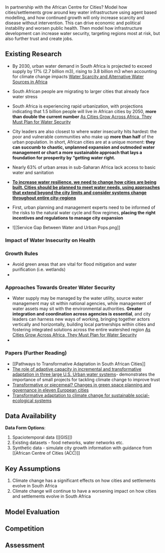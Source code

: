 In partnership with the African Centre for Cities? Model how cities/settlements grow around key water infrastructure using agent based modelling, and how continued growth will only increase scarcity and disease without intervention. This can drive economic and political instability and worsen public health. Then model how infrastructure development can increase water security, targeting regions most at risk, but also further trust and create jobs.
## Existing Research

- By 2030, urban water demand in South Africa is projected to exceed supply by 17% (2.7 billion m3), rising to 3.8 billion m3 when accounting for climate change impacts [Water Scarcity and Alternative Water Sources in Africa](https://www.tandfonline.com/doi/full/10.1080/1573062X.2022.2026984)
- South African people are migrating to larger cities that already face water stress

- South Africa is experiencing rapid urbanization, with projections indicating that 1.5 billion people will live in African cities by 2050, **more than double the current number** [As Cities Grow Across Africa, They Must Plan for Water Security](https://www.wri.org/insights/cities-grow-across-africa-they-must-plan-water-security)
- City leaders are also closest to where water insecurity hits hardest: the poor and vulnerable communities who make up **more than half** of the urban population. In short, African cities are at a unique moment: **they can succumb to chaotic, unplanned expansion and outmoded water management or chart a more sustainable approach that lays a foundation for prosperity by “getting water right.**
- Nearly 63% of urban areas in sub-Saharan Africa lack access to basic water and sanitation
- <b><u>To increase water resilience, we need to change how cities are being built. Cities should be planned to meet water needs, using approaches that extend beyond the city limits and consider systems change throughout entire city-regions</u></b>
- First, urban planning and management experts need to be informed of the risks to the natural water cycle and flow regimes, **placing the right incentives and regulations to manage city expansion**
- ![[Service Gap Between Water and Urban Pops.png]]
### Impact of Water Insecurity on Health

### Growth Rules

- Avoid green areas that are vital for flood mitigation and water purification (i.e. wetlands)
- 

### Approaches Towards Greater Water Security

- Water supply may be managed by the water utility, source water management may sit within national agencies, while management of water assets may sit with the environmental authorities. **Greater integration and coordination across agencies is essential**, and city leaders can harness new ways of working, bringing together actors vertically and horizontally, building local partnerships within cities and fostering integrated solutions across the entire watershed region [As Cities Grow Across Africa, They Must Plan for Water Security](https://www.wri.org/insights/cities-grow-across-africa-they-must-plan-water-security)
- 
### Papers (Further Reading)
- [[Pathways to Transformative Adaptation in South African Cities]]
- [The role of adaptive capacity in incremental and transformative adaptation in three large U.S. Urban water systems](https://www.sciencedirect.com/science/article/pii/S0959378023000158)- demonstrates the importance of small projects for tackling climate change to improve trust
-  [Transformative or piecemeal? Changes in green space planning and governance in eleven European cities](https://www.tandfonline.com/doi/full/10.1080/09654313.2022.2139594)
 - [Transformative adaptation to climate change for sustainable social-ecological systems](https://www.sciencedirect.com/science/article/pii/S1462901119305337)
## Data Availability

**Data Form Options**:
1. Spaciotemporal data ([[GIS]])
2. Existing datasets - food networks, water networks etc.
3. Synthetic data - simulate city growth information with guidance from [[African Centre of Cities (ACC)]]
## Key Assumptions

1. Climate change has a significant effects on how cities and settlements evolve in South Africa
2. Climate change will continue to have a worsening impact on how cities and settlements evolve in South Africa
## Model Evaluation

## Competition

## Assessment



